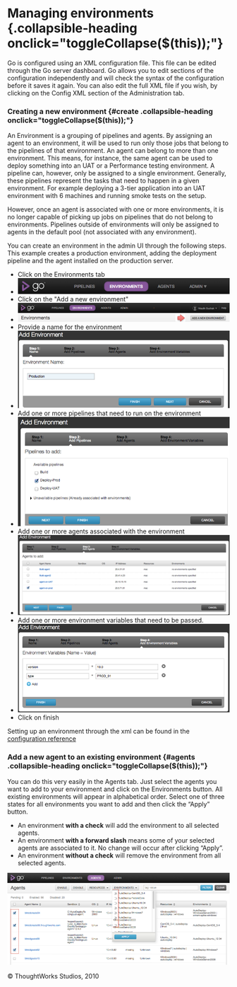 
 

Managing environments {.collapsible-heading onclick="toggleCollapse($(this));"}
=====================

Go is configured using an XML configuration file. This file can be
edited through the Go server dashboard. Go allows you to edit sections
of the configuration independently and will check the syntax of the
configuration before it saves it again. You can also edit the full XML
file if you wish, by clicking on the Config XML section of the
Administration tab.

### Creating a new environment {#create .collapsible-heading onclick="toggleCollapse($(this));"}

An Environment is a grouping of pipelines and agents. By assigning an
agent to an environment, it will be used to run only those jobs that
belong to the pipelines of that environment. An agent can belong to more
than one environment. This means, for instance, the same agent can be
used to deploy something into an UAT or a Performance testing
environment. A pipeline can, however, only be assigned to a single
environment. Generally, these pipelines represent the tasks that need to
happen in a given environment. For example deploying a 3-tier
application into an UAT environment with 6 machines and running smoke
tests on the setup.

However, once an agent is associated with one or more environments, it
is no longer capable of picking up jobs on pipelines that do not belong
to environments. Pipelines outside of environments will only be assigned
to agents in the default pool (not associated with any environment).

You can create an environment in the admin UI through the following
steps. This example creates a production environment, adding the
deployment pipeline and the agent installed on the production server.

-   Click on the Environments tab
-   ![](../resources/images/cruise/topnav_environments.png)
-   Click on the "Add a new environment"
-   ![](../resources/images/cruise/env_click_new.png)
-   Provide a name for the environment
-   ![](../resources/images/cruise/env_name.png)
-   Add one or more pipelines that need to run on the environment
-   ![](../resources/images/cruise/env_pipelines.png)
-   Add one or more agents associated with the environment
-   ![](../resources/images/cruise/env_agents.png)
-   Add one or more environment variables that need to be passed.
-   ![](../resources/images/cruise/env_env_variables.png)
-   Click on finish

Setting up an environment through the xml can be found in the
[configuration reference](configuration_reference.html#environments)

### Add a new agent to an existing environment {#agents .collapsible-heading onclick="toggleCollapse($(this));"}

You can do this very easily in the Agents tab. Just select the agents
you want to add to your environment and click on the Environments
button. All existing environments will appear in alphabetical order.
Select one of three states for all environments you want to add and then
click the “Apply” button.

-   An environment **with a check** will add the environment to all
    selected agents.
-   An environment **with a forward slash** means some of your selected
    agents are associated to it. No change will occur after clicking
    “Apply”.
-   An environment **without a check** will remove the environment from
    all selected agents.

![](../resources/images/cruise/associate_agent_environment.png)





© ThoughtWorks Studios, 2010

